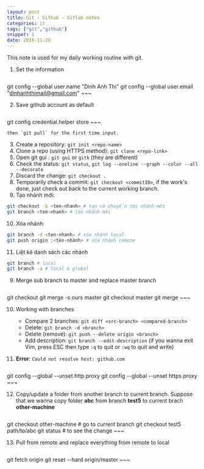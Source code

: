 ```yaml
---
layout: post
title: Git - Github - Gitlab notes
categories: it
tags: ["git","github"]
snippet: 1
date: 2018-11-28
---
```


This note is used for my daily working routine with git.

1. Set the information

	~~~ bash
  git config --global user.name "Dinh Anh Thi"
  git config --global user.email "dinhanhthimail@gmail.com"
	~~~

2. Save github account as default 

	~~~ bash
  git config credential.helper store
	~~~

	then `git pull` for the first time input.

3. Create a repository: `git init <repo-name>`
4. Clone a repo (using HTTPS method): `git clone <repo-link>`
5. Open git gui : `git gui` or `gitk` (they are different)
6. Check the status: `git status`, `git log --oneline --graph --color --all --decorate`
7. Discard the change: `git checkout .`
8. Temporarily check a commit: `git checkout <commitID>`, if the work's done, just check out back to the current working branch.
9. Tạo nhánh mới:

  ~~~ bash
  git checkout -b <ten-nhanh> # tạo và chuyển tới nhánh mới
  git branch <ten-nhanh> # tạo nhánh mới
  ~~~

10. Xóa nhánh: 

  ~~~ bash
  git branch -d <ten-nhanh> # xóa nhánh local
  git push origin :<tên-nhánh> # xóa nhánh remote
  ~~~

11. Liệt kê danh sách các nhánh

  ~~~ bash
  git branch # local
  git branch -a # local & global
  ~~~

9. Merge sub branch to master and replace master branch

	~~~ bash
  git checkout <nhanh>
  git merge -s ours master
  git checkout master
  git merge <nhanh>
	~~~

10. Working with branches

	- Compare 2 branches: `git diff <src-branch> <compared-branch>`
	- Delete: `git branch -d <branch>`
	- Delete (remove): `git push --delete origin <branch>`
	- Add description: `git branch --edit-description` (if you wanna exit Vim, press ESC then type `:q` to quit or `:wq` to quit and write)

11. **Error**: `Could not resolve host: github.com`

	~~~ bash
  git config --global --unset http.proxy 
  git config --global --unset https.proxy
	~~~

12. Copy/update a folder from another branch to current branch. Suppose that we wanna copy folder **abc** from branch **test5** to current brach **other-machine**

	~~~ bash
  git checkout other-machine # go to current branch
  git checkout test5 path/to/abc
  git status # to see the change
	~~~

13. Pull from remote and replace everything from remote to local

	~~~ bash
  git fetch origin
  git reset --hard origin/master
	~~~